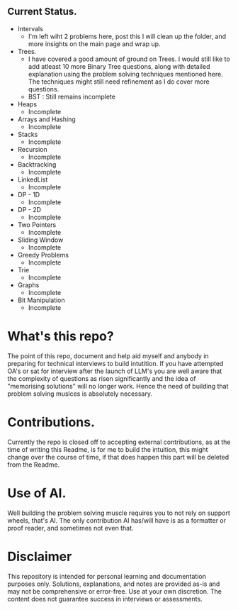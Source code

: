 ## Current Status.

- Intervals
  - I'm left wiht 2 problems here, post this I will clean up the folder, and
    more insights on the main page and wrap up.
- Trees.
  - I have covered a good amount of ground on Trees. I would still like to add
    atleast 10 more Binary Tree questions, along with detailed explanation using
    the problem solving techniques mentioned here. The techniques might still
    need refinement as I do cover more questions.
  - BST : Still remains incomplete
- Heaps
  - Incomplete
- Arrays and Hashing
  - Incomplete
- Stacks
  - Incomplete
- Recursion
  - Incomplete
- Backtracking
  - Incomplete
- LinkedList
  - Incomplete
- DP - 1D
  - Incomplete
- DP - 2D
  - Incomplete
- Two Pointers
  - Incomplete
- Sliding Window
  - Incomplete
- Greedy Problems
  - Incomplete
- Trie
  - Incomplete
- Graphs
  - Incomplete
- Bit Manipulation
  - Incomplete

# What's this repo?

The point of this repo, document and help aid myself and anybody in preparing
for technical interviews to build intutition. If you have attempted OA's or sat
for interview after the launch of LLM's you are well aware that the complexity
of questions as risen significantly and the idea of "memorising solutions" will
no longer work. Hence the need of building that problem solving muslces is
absolutely necessary.

# Contributions.

Currently the repo is closed off to accepting external contributions, as at the
time of writing this Readme, is for me to build the intuition, this might change
over the course of time, if that does happen this part will be deleted from the
Readme.

# Use of AI.

Well building the problem solving muscle requires you to not rely on support
wheels, that's AI. The only contribution AI has/will have is as a formatter or
proof reader, and sometimes not even that.

# Disclaimer

This repository is intended for personal learning and documentation purposes
only. Solutions, explanations, and notes are provided as-is and may not be
comprehensive or error-free. Use at your own discretion. The content does not
guarantee success in interviews or assessments.
